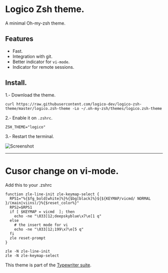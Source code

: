 # Logico Zsh theme.
A minimal Oh-my-zsh theme.

## Features

- Fast.
- Integration with git.
- Better indicator for `vi-mode`.
- Indicator for remote sessions.

## Install.

1.- Download the theme.

```
curl https://raw.githubusercontent.com/logico-dev/logico-zsh-theme/master/logico.zsh-theme -Lo ~/.oh-my-zsh/themes/logico.zsh-theme
```

2.- Enable it on `.zshrc`.

```
ZSH_THEME="logico"
```

3.- Restart the terminal.


![Screenshot](https://logico.com.ar/img/2019/03/17/logico-zsh-theme.gif)

---

# Cusor change on vi-mode.

Add this to your .zshrc

```
function zle-line-init zle-keymap-select {
  RPS1="%{$fg_bold[white]%}%{$bg[black]%}${${KEYMAP/vicmd/ NORMAL }/(main|viins)/}%{$reset_color%}"
  RPS2=$RPS1
  if [ $KEYMAP = vicmd  ]; then
    echo -ne "\033]12;deepskyblue\x7\e[1 q"
  else
    # the insert mode for vi
    echo -ne "\033]12;199\x7\e[5 q"
  fi
  zle reset-prompt
}

zle -N zle-line-init
zle -N zle-keymap-select
```


This theme is part of the [Typewriter suite](https://github.com/logico-dev/typewriter).
